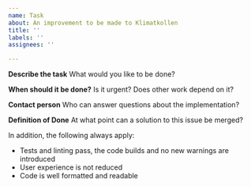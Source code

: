 ```yaml
---
name: Task
about: An improvement to be made to Klimatkollen
title: ''
labels: ''
assignees: ''

---
```


**Describe the task**
What would you like to be done?

**When should it be done?**
Is it urgent? Does other work depend on it?

**Contact person**
Who can answer questions about the implementation?

**Definition of Done**
At what point can a solution to this issue be merged?

In addition, the following always apply:
 - Tests and linting pass, the code builds and no new warnings are introduced
 - User experience is not reduced
 - Code is well formatted and readable
